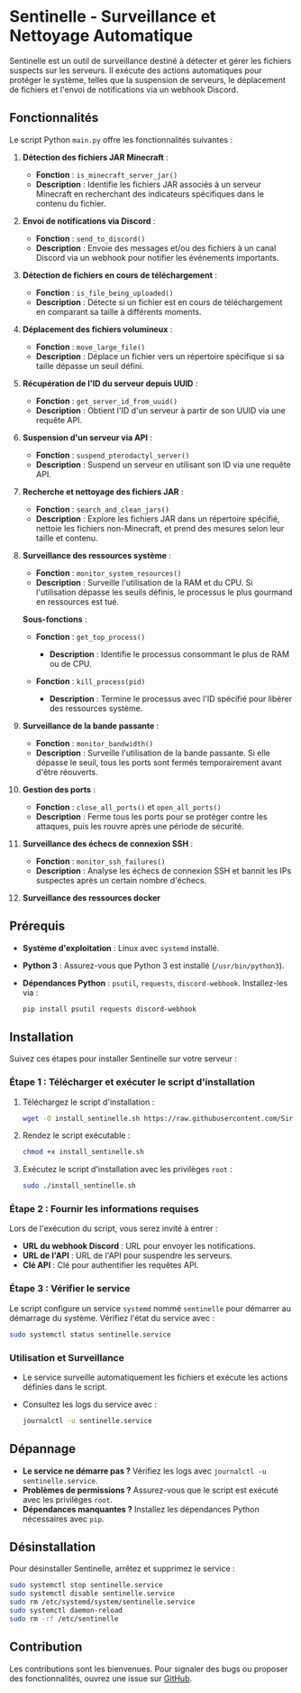 # Sentinelle - Surveillance et Nettoyage Automatique

Sentinelle est un outil de surveillance destiné à détecter et gérer les fichiers suspects sur les serveurs. Il exécute des actions automatiques pour protéger le système, telles que la suspension de serveurs, le déplacement de fichiers et l'envoi de notifications via un webhook Discord.

## Fonctionnalités

Le script Python `main.py` offre les fonctionnalités suivantes :

1. **Détection des fichiers JAR Minecraft** :
   - **Fonction** : `is_minecraft_server_jar()`
   - **Description** : Identifie les fichiers JAR associés à un serveur Minecraft en recherchant des indicateurs spécifiques dans le contenu du fichier.

2. **Envoi de notifications via Discord** :
   - **Fonction** : `send_to_discord()`
   - **Description** : Envoie des messages et/ou des fichiers à un canal Discord via un webhook pour notifier les événements importants.

3. **Détection de fichiers en cours de téléchargement** :
   - **Fonction** : `is_file_being_uploaded()`
   - **Description** : Détecte si un fichier est en cours de téléchargement en comparant sa taille à différents moments.

4. **Déplacement des fichiers volumineux** :
   - **Fonction** : `move_large_file()`
   - **Description** : Déplace un fichier vers un répertoire spécifique si sa taille dépasse un seuil défini.

5. **Récupération de l'ID du serveur depuis UUID** :
   - **Fonction** : `get_server_id_from_uuid()`
   - **Description** : Obtient l'ID d'un serveur à partir de son UUID via une requête API.

6. **Suspension d'un serveur via API** :
   - **Fonction** : `suspend_pterodactyl_server()`
   - **Description** : Suspend un serveur en utilisant son ID via une requête API.

7. **Recherche et nettoyage des fichiers JAR** :
   - **Fonction** : `search_and_clean_jars()`
   - **Description** : Explore les fichiers JAR dans un répertoire spécifié, nettoie les fichiers non-Minecraft, et prend des mesures selon leur taille et contenu.

8. **Surveillance des ressources système** :
   - **Fonction** : `monitor_system_resources()`
   - **Description** : Surveille l'utilisation de la RAM et du CPU. Si l'utilisation dépasse les seuils définis, le processus le plus gourmand en ressources est tué.
   
   **Sous-fonctions** :
   - **Fonction** : `get_top_process()`
     - **Description** : Identifie le processus consommant le plus de RAM ou de CPU.
   
   - **Fonction** : `kill_process(pid)`
     - **Description** : Termine le processus avec l'ID spécifié pour libérer des ressources système.

9. **Surveillance de la bande passante** :
   - **Fonction** : `monitor_bandwidth()`
   - **Description** : Surveille l'utilisation de la bande passante. Si elle dépasse le seuil, tous les ports sont fermés temporairement avant d'être réouverts.

10. **Gestion des ports** :
    - **Fonction** : `close_all_ports()` et `open_all_ports()`
    - **Description** : Ferme tous les ports pour se protéger contre les attaques, puis les rouvre après une période de sécurité.

11. **Surveillance des échecs de connexion SSH** :
    - **Fonction** : `monitor_ssh_failures()`
    - **Description** : Analyse les échecs de connexion SSH et bannit les IPs suspectes après un certain nombre d'échecs.
12. **Surveillance des ressources docker** 

## Prérequis

- **Système d'exploitation** : Linux avec `systemd` installé.
- **Python 3** : Assurez-vous que Python 3 est installé (`/usr/bin/python3`).
- **Dépendances Python** : `psutil`, `requests`, `discord-webhook`. Installez-les via :

    ```bash
    pip install psutil requests discord-webhook
    ```

## Installation

Suivez ces étapes pour installer Sentinelle sur votre serveur :

### Étape 1 : Télécharger et exécuter le script d'installation

1. Téléchargez le script d'installation :

    ```bash
    wget -O install_sentinelle.sh https://raw.githubusercontent.com/Sirerzer/sentinelle/main/install.sh
    ```

2. Rendez le script exécutable :

    ```bash
    chmod +x install_sentinelle.sh
    ```

3. Exécutez le script d'installation avec les privilèges `root` :

    ```bash
    sudo ./install_sentinelle.sh
    ```

### Étape 2 : Fournir les informations requises

Lors de l'exécution du script, vous serez invité à entrer :

- **URL du webhook Discord** : URL pour envoyer les notifications.
- **URL de l'API** : URL de l'API pour suspendre les serveurs.
- **Clé API** : Clé pour authentifier les requêtes API.

### Étape 3 : Vérifier le service

Le script configure un service `systemd` nommé `sentinelle` pour démarrer au démarrage du système. Vérifiez l'état du service avec :

```bash
sudo systemctl status sentinelle.service
```

### Utilisation et Surveillance

- Le service surveille automatiquement les fichiers et exécute les actions définies dans le script.
- Consultez les logs du service avec :

    ```bash
    journalctl -u sentinelle.service
    ```

## Dépannage

- **Le service ne démarre pas ?** Vérifiez les logs avec `journalctl -u sentinelle.service`.
- **Problèmes de permissions ?** Assurez-vous que le script est exécuté avec les privilèges `root`.
- **Dépendances manquantes ?** Installez les dépendances Python nécessaires avec `pip`.

## Désinstallation

Pour désinstaller Sentinelle, arrêtez et supprimez le service :

```bash
sudo systemctl stop sentinelle.service
sudo systemctl disable sentinelle.service
sudo rm /etc/systemd/system/sentinelle.service
sudo systemctl daemon-reload
sudo rm -rf /etc/sentinelle
```

## Contribution

Les contributions sont les bienvenues. Pour signaler des bugs ou proposer des fonctionnalités, ouvrez une issue sur [GitHub](https://github.com/Sirerzer/sentinelle/issues).

